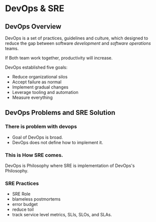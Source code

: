 # DevOps & SRE

## DevOps Overview

DevOps is a set of practices, guidelines and culture, which designed to reduce the gap between software *development* and *software operations* teams.

If Both team work together, productivity will increase.

DevOps established five goals:
- Reduce organizational silos
- Accept failure as normal
- Implement gradual changes
- Leverage tooling and automation
- Measure everything

## DevOps Problems and SRE Solution

### There is problem with devops
- Goal of DevOps is broad.
- DevOps does not define how to implement it.

### This is How SRE comes.

DevOps is Philosophy where SRE is implementation of DevOps's Philosophy.

### SRE Practices
- SRE Role
- blameless postmortems
- error budget
- reduce toil
- track service level metrics, SLIs, SLOs, and SLAs.
